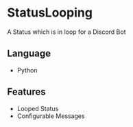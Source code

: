 # StatusLooping
A Status which is in loop for a Discord Bot

## Language 
- Python

## Features
- Looped Status
- Configurable Messages  
